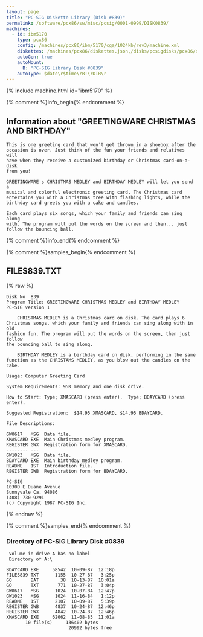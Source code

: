 ```yaml
---
layout: page
title: "PC-SIG Diskette Library (Disk #839)"
permalink: /software/pcx86/sw/misc/pcsig/0001-0999/DISK0839/
machines:
  - id: ibm5170
    type: pcx86
    config: /machines/pcx86/ibm/5170/cga/1024kb/rev3/machine.xml
    diskettes: /machines/pcx86/diskettes.json,/disks/pcsigdisks/pcx86/diskettes.json
    autoGen: true
    autoMount:
      B: "PC-SIG Library Disk #0839"
    autoType: $date\r$time\rB:\rDIR\r
---
```


{% include machine.html id="ibm5170" %}

{% comment %}info_begin{% endcomment %}

## Information about "GREETINGWARE CHRISTMAS AND BIRTHDAY"

    This is one greeting card that won't get thrown in a shoebox after the
    occasion is over. Just think of the fun your friends and relatives will
    have when they receive a customized birthday or Christmas card-on-a-disk
    from you!
    
    GREETINGWARE's CHRISTMAS MEDLEY and BIRTHDAY MEDLEY will let you send a
    musical and colorful electronic greeting card. The Christmas card
    entertains you with a Christmas tree with flashing lights, while the
    birthday card greets you with a cake and candles.
    
    Each card plays six songs, which your family and friends can sing along
    with. The program will put the words on the screen and then... just
    follow the bouncing ball.
{% comment %}info_end{% endcomment %}

{% comment %}samples_begin{% endcomment %}

## FILES839.TXT

{% raw %}
```
Disk No  839
Program Title: GREETINGWARE CHRISTMAS MEDLEY and BIRTHDAY MEDLEY
PC-SIG version 1
 
    CHRISTMAS MEDLEY is a Christmas card on disk. The card plays 6
Christmas songs, which your family and friends can sing along with in old
fashion fun. The program will put the words on the screen, then just follow
the bouncing ball to sing along.
 
    BIRTHDAY MEDLEY is a birthday card on disk, performing in the same
function as the CHRISTAMS MEDLEY, as you blow out the candles on the cake.
 
Usage: Computer Greeting Card
 
System Requirements: 95K memory and one disk drive.
 
How to Start: Type; XMASCARD (press enter).  Type; BDAYCARD (press enter).
 
Suggested Registration:  $14.95 XMASCARD, $14.95 BDAYCARD.
 
File Descriptions:
 
GW0617   MSG  Data file.
XMASCARD EXE  Main Christmas medley program.
REGISTER GWX  Registration form for XMASCARD.
-------- ---
GW1023   MSG  Data file.
BDAYCARD EXE  Main birthday medley program.
README   1ST  Introduction file.
REGISTER GWB  Registration form for BDAYCARD.
 
PC-SIG
1030D E Duane Avenue
Sunnyvale Ca. 94086
(408) 730-9291
(c) Copyright 1987 PC-SIG Inc.

```
{% endraw %}

{% comment %}samples_end{% endcomment %}

### Directory of PC-SIG Library Disk #0839

     Volume in drive A has no label
     Directory of A:\

    BDAYCARD EXE     58542  10-09-87  12:18p
    FILES839 TXT      1155  10-27-87   3:25p
    GO       BAT        38  10-13-87  10:01a
    GO       TXT       771  10-27-87   3:04p
    GW0617   MSG      1024  10-07-84  12:47p
    GW1023   MSG      1024  11-16-84   1:12p
    README   1ST      2107  10-09-87   5:39p
    REGISTER GWB      4837  10-24-87  12:46p
    REGISTER GWX      4842  10-24-87  12:46p
    XMASCARD EXE     62062  11-08-85  11:01a
           10 file(s)     136402 bytes
                           20992 bytes free
